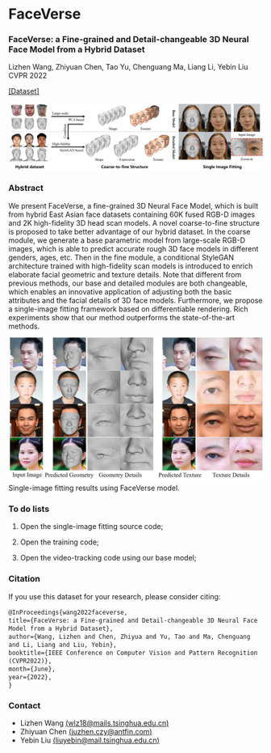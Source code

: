 # FaceVerse
### FaceVerse: a Fine-grained and Detail-changeable 3D Neural Face Model from a Hybrid Dataset
Lizhen Wang, Zhiyuan Chen, Tao Yu, Chenguang Ma, Liang Li, Yebin Liu  CVPR 2022

[[Dataset]](https://github.com/LizhenWangT/FaceVerse-Dataset)

![teaser](./docs/cover.jpg)

### Abstract
We present FaceVerse, a fine-grained 3D Neural Face Model, which is built from hybrid East Asian face datasets containing 60K fused RGB-D images and 2K high-fidelity 3D head scan models. A novel coarse-to-fine structure is proposed to take better advantage of our hybrid dataset. In the coarse module, we generate a base parametric model from large-scale RGB-D images, which is able to predict accurate rough 3D face models in different genders, ages, etc. Then in the fine module, a conditional StyleGAN architecture trained with high-fidelity scan models is introduced to enrich elaborate facial geometric and texture details. Note that different from previous methods, our base and detailed modules are both changeable, which enables an innovative application of adjusting both the basic attributes and the facial details of 3D face models. Furthermore, we propose a single-image fitting framework based on differentiable rendering. Rich experiments show that our method outperforms the state-of-the-art methods.

![teaser](./docs/results.jpg)
Single-image fitting results using FaceVerse model.

### To do lists
1. Open the single-image fitting source code;

2. Open the training code;

3. Open the video-tracking code using our base model;

### Citation
If you use this dataset for your research, please consider citing:
```
@InProceedings{wang2022faceverse,
title={FaceVerse: a Fine-grained and Detail-changeable 3D Neural Face Model from a Hybrid Dataset},
author={Wang, Lizhen and Chen, Zhiyua and Yu, Tao and Ma, Chenguang and Li, Liang and Liu, Yebin},
booktitle={IEEE Conference on Computer Vision and Pattern Recognition (CVPR2022)},
month={June},
year={2022},
}
```

### Contact
- Lizhen Wang [(wlz18@mails.tsinghua.edu.cn)](wlz18@mails.tsinghua.edu.cn)
- Zhiyuan Chen [(juzhen.czy@antfin.com)](juzhen.czy@antfin.com)
- Yebin Liu [(liuyebin@mail.tsinghua.edu.cn)](mailto:liuyebin@mail.tsinghua.edu.cn)
